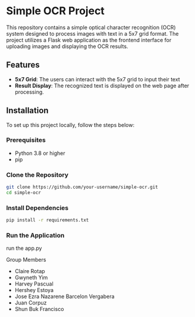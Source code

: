 # Simple OCR Project

This repository contains a simple optical character recognition (OCR) system designed to process images with text in a 5x7 grid format. The project utilizes a Flask web application as the frontend interface for uploading images and displaying the OCR results.

## Features


- **5x7 Grid**: The users can interact with the 5x7 grid to input their text
- **Result Display**: The recognized text is displayed on the web page after processing.

## Installation

To set up this project locally, follow the steps below:

### Prerequisites

- Python 3.8 or higher
- pip

### Clone the Repository

```bash
git clone https://github.com/your-username/simple-ocr.git
cd simple-ocr
```

### Install Dependencies

```bash
pip install -r requirements.txt
```


### Run the Application
run the app.py



Group Members

- Claire Rotap
- Gwyneth Yim
- Harvey Pascual
- Hershey Estoya
- Jose Ezra Nazarene Barcelon Vergabera
- Juan Corpuz
- Shun Buk Francisco

